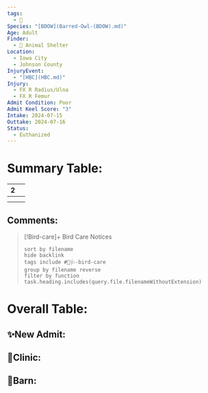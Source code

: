 ```yaml
---
tags:
  - 🦅
Species: "[BDOW](Barred-Owl-(BDOW).md)"
Age: Adult
Finder:
  - 🐾 Animal Shelter
Location:
  - Iowa City
  - Johnson County
InjuryEvent:
  - "[HBC](HBC.md)"
Injury:
  - FX R Radius/Ulna
  - FX R Femur
Admit Condition: Poor
Admit Keel Score: "3"
Intake: 2024-07-15
Outtake: 2024-07-16
Status:
  - Euthanized
---
```


# Summary Table:

<div><table class="dataview table-view-table"><thead class="table-view-thead"><tr class="table-view-tr-header"><th class="table-view-th"><span></span><span class="dataview small-text">2</span></th><th class="table-view-th"><span></span></th></tr></thead><tbody class="table-view-tbody"><tr><td><span></span></td><td><span></span></td></tr><tr><td><span></span></td><td><span></span></td></tr></tbody></table></div>

## Comments:

> [!Bird-care]+ Bird Care Notices
>   ```tasks 
>   sort by filename
>   hide backlink
>   tags include #🦅🩺-bird-care 
>   group by filename reverse
>   filter by function task.heading.includes(query.file.filenameWithoutExtension)
>   ```

# Overall Table:

## ✨New Admit:



## 🏥Clinic:



## 🏡Barn:


